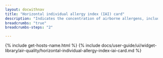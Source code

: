 ```yaml
---
layout: docwithnav
title: "Horizontal individual allergy index (IAI) card"
description: "Indicates the concentration of airborne allergens, including pollen and mold spores, which can trigger allergic reactions in sensitive individuals."
breadcrumbs: "true"
breadcrumbs-steps: "2"

---
```

{% include get-hosts-name.html %}
{% include docs/user-guide/ui/widget-library/air-quality/horizontal-individual-allergy-index-iai-card.md %}
